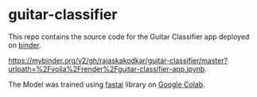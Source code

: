 # guitar-classifier
This repo contains the source code for the Guitar Classifier app deployed on [binder](https://mybinder.org/). 

https://mybinder.org/v2/gh/rajaskakodkar/guitar-classifier/master?urlpath=%2Fvoila%2Frender%2Fguitar-classifier-app.ipynb.

The Model was trained using [fastai](https://docs.fast.ai/) library on [Google Colab](htpps://colab.research.google.com/).
